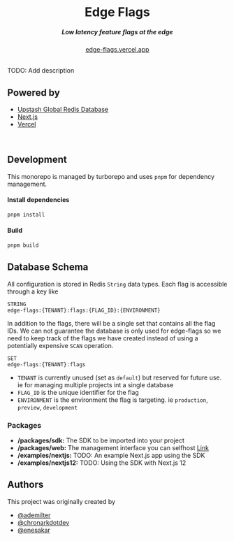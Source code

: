 <div align="center">
    <h1 align="center">Edge Flags</h1>
    <h5>Low latency feature flags at the edge</h5>
</div>

<div align="center">
  <a href="https://edge-flags.vercel.app/">edge-flags.vercel.app</a>
</div>
<br/>


TODO: Add description

## Powered by

- [Upstash Global Redis Database](https://docs.upstash.com/redis/features/globaldatabase)
- [Next.js](https://nextjs.org) 
- [Vercel](https://vercel.com)

<br/>



## Development

This monorepo is managed by turborepo and uses `pnpm` for dependency management.

#### Install dependencies

```bash
pnpm install
```

#### Build
  
```bash
pnpm build
```

## Database Schema

All configuration is stored in Redis `String` data types. Each flag is accessible through a key like

```
STRING
edge-flags:{TENANT}:flags:{FLAG_ID}:{ENVIRONMENT}
```
In addition to the flags, there will be a single set that contains all the flag IDs.
We can not guarantee the database is only used for edge-flags so we need to keep track of the flags we have created instead of using a potentially expensive `SCAN` operation.
```
SET 
edge-flags:{TENANT}:flags
```

- `TENANT` is currently unused (set as `default`) but reserved for future use. ie for managing multiple projects int a single database
- `FLAG_ID` is the unique identifier for the flag
- `ENVIRONMENT` is the environment the flag is targeting. ie `production`, `preview`, `development`

### Packages

- **/packages/sdk:** The SDK to be imported into your project
- **/packages/web:** The management interface you can selfhost [Link](https://edge-flags.vercel.app)
- **/examples/nextjs:** TODO: An example Next.js app using the SDK
- **/examples/nextjs12:** TODO: Using the SDK with Next.js 12 

## Authors

This project was originally created by
- [@ademilter](https://twitter.com/ademilter)
- [@chronarkdotdev](https://twitter.com/chronarkdotdev)
- [@enesakar](https://twitter.com/enesakar)







